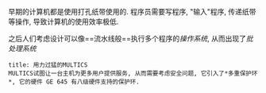 早期的计算机都是使用打孔纸带使用的.
程序员需要写程序, "输入"程序, 传递纸带等操作, 导致计算机的使用效率极低.

之后人们考虑设计可以像==流水线般==执行多个程序的*操作系统*, 从而出现了*批处理系统*

```ad-note
title: 用力过猛的MULTICS
MULTICS试图让一台主机为更多用户提供服务, 从而需要考虑安全问题, 它引入了*多重保护环*, 它的硬件 GE 645 有八级硬件支持的保护环.
```
